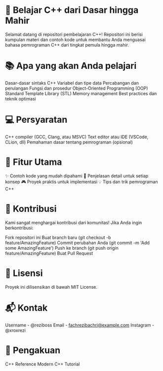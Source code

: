 # 🚀 Belajar C++ dari Dasar hingga Mahir
Selamat datang di repositori pembelajaran C++! Repositori ini berisi kumpulan materi dan contoh kode untuk membantu Anda menguasai bahasa pemrograman C++ dari tingkat pemula hingga mahir.

# 📚 Apa yang akan Anda pelajari
Dasar-dasar sintaks C++
Variabel dan tipe data
Percabangan dan perulangan
Fungsi dan prosedur
Object-Oriented Programming (OOP)
Standard Template Library (STL)
Memory management
Best practices dan teknik optimasi

# 💻 Persyaratan
C++ compiler (GCC, Clang, atau MSVC)
Text editor atau IDE (VSCode, CLion, dll)
Pemahaman dasar tentang pemrograman (opsional)

# 🌟 Fitur Utama
✨ Contoh kode yang mudah dipahami
📝 Penjelasan detail untuk setiap konsep
🎮 Proyek praktis untuk implementasi
💡 Tips dan trik pemrograman C++

# 🤝 Kontribusi
Kami sangat menghargai kontribusi dari komunitas! Jika Anda ingin berkontribusi:

Fork repositori ini
Buat branch baru (git checkout -b feature/AmazingFeature)
Commit perubahan Anda (git commit -m 'Add some AmazingFeature')
Push ke branch (git push origin feature/AmazingFeature)
Buat Pull Request

# 📖 Lisensi
Proyek ini dilisensikan di bawah MIT License.

# 📬 Kontak
Username - @reziboss
Email - fachrezibachri@example.com
Instagram - @xroxrezi

# 🙏 Pengakuan
C++ Reference
Modern C++ Tutorial
